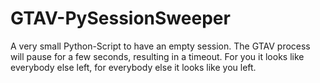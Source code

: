 # GTAV-PySessionSweeper
A very small Python-Script to have an empty session. The GTAV process will pause for a few seconds, resulting in a timeout. For you it looks like everybody else left, for everybody else it looks like you left.
